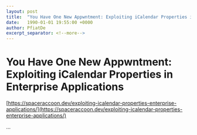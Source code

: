 ```yaml
---
layout: post
title:  "You Have One New Appwntment: Exploiting iCalendar Properties in Enterprise Applications"
date:   1990-01-01 19:55:00 +0000
author: PfiatDe
excerpt_separator: <!--more-->
---
```


# You Have One New Appwntment: Exploiting iCalendar Properties in Enterprise Applications
[https://spaceraccoon.dev/exploiting-icalendar-properties-enterprise-applications/](https://spaceraccoon.dev/exploiting-icalendar-properties-enterprise-applications/)

...
<!--more-->
